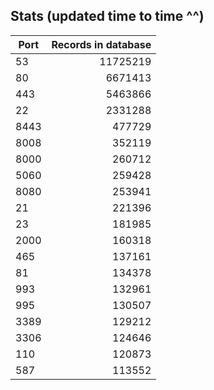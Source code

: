 Stats (updated time to time ^^)
----

Port|Records in database
|---|--:|
53|11725219
80|6671413
443|5463866
22|2331288
8443|477729
8008|352119
8000|260712
5060|259428
8080|253941
21|221396
23|181985
2000|160318
465|137161
81|134378
993|132961
995|130507
3389|129212
3306|124646
110|120873
587|113552
